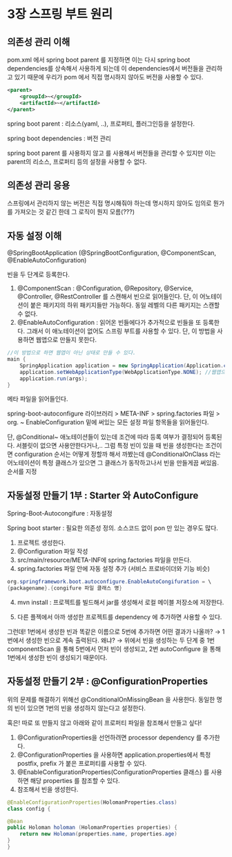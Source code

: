 # 3장 스프링 부트 원리

## 의존성 관리 이해

pom.xml 에서 spring boot parent 를 지정하면 이는 다시 spring boot dependencies를 상속해서 사용하게 되는데 이 dependencies에서 버전들을 관리하고 있기 때문에 우리가 pom 에서 직접 명시하지 않아도 버전을 사용할 수 있다.
```xml
<parent>
	<groupId>~</groupId>
	<artifactId>~</artifactId>
</parent>
```

spring boot parent : 리소스(yaml, ..), 프로퍼티, 플러그인등을 설정한다.

spring boot dependencies : 버전 관리 

spring boot parent 를 사용하지 않고 <dependencyManagement>를 사용해서 버전들을 관리할 수 있지만 이는 parent의 리소스, 프로퍼티 등의 설정을 사용할 수 없다.

## 의존성 관리 응용

스프링에서 관리하지 않는 버전은 직접 명시해줘야 하는데 명시하지 않아도 임의로 뭔가를 가져오는 것 같긴 한데 그 로직이 뭔지 모름(???)

## 자동 설정 이해

@SpringBootApplication (@SpringBootConfiguration, @ComponentScan, @EnableAutoConfiguration)

빈을 두 단계로 등록한다.

1. @ComponentScan : @Configuration, @Repository, @Service, @Controller, @RestController 를 스캔해서 빈으로 읽어들인다. 단, 이 어노테이션이 붙은 패키지의 하위 패키지들만 가능하다. 동일 레벨의 다른 패키지는 스캔할 수 없다.
2. @EnableAutoConfiguration : 읽어온 빈들에다가 추가적으로 빈들을 또 등록한다. 그래서 이 애노테이션이 없어도 스프링 부트를 사용할 수 있다. 단, 이 방법을 사용하면 웹앱으로 만들지 못한다.

```java
//이 방법으로 하면 웹앱이 아닌 상태로 만들 수 있다.
main {
	SpringApplication application = new SpringApplication(Application.class);
	application.setWebApplicationType(WebApplicationType.NONE); //웹앱으로 만들지 않겠다.
	application.run(args);
}
```

메타 파일을 읽어들인다. 

spring-boot-autoconfigure 라이브러리 > META-INF > spring.factories 파일 > org. ~ EnableConfiguration 밑에 써있는 모든 설정 파일 항목들을 읽어들인다.

단, @Conditional~ 애노테이션들이 있는데 조건에 따라 등록 여부가 결정되어 등록된다. 서블릿이 없으면 사용안한다거나,.. 그럼 특정 빈이 있을 때 빈을 생성한다는 조건이면 configuration 순서는 어떻게 정할까 해서 까봤는데 @ConditionalOnClass 라는 어노테이션이 특정 클래스가 있으면 그 클래스가 동작하고나서 빈을 만들게끔 써있음. 순서를 지정 

## 자동설정 만들기 1부 : Starter 와 AutoConfigure

Spring-Boot-Autocongifure : 자동설정

Spring boot starter : 필요한 의존성 정의. 소스코드 없이 pon 만 있는 경우도 많다.

1. 프로젝트 생성한다.
2. @Configuration 파일 작성
3. src/main/resource/META-INF에 spring.factories 파일을 만든다.
4. spring.factories 파일 안에 자동 설정 추가 (서비스 프로바이더와 기능 비슷)

```java
org.springframework.boot.autoconfigure.EnableAutoCongifuration = \
{packagename}.{congifure 파일 클래스 명}
```

4. mvn install : 프로젝트를 빌드해서 jar를 생성해서 로컬 메이블 저장소에 저장한다. 

5. 다른 플젝에서 아까 생성한 프로젝트를 dependency 에 추가하면 사용할 수 있다.

그런데! 1번에서 생성한 빈과 똑같은 이름으로 5번에 추가하면 어떤 결과가 나올까? → 1번에서 생성한 빈으로 계속 출력된다. 왜냐? → 위에서 빈을 생성하는 두 단계 중 1번 componentScan 을 통해 5번에서 먼저 빈이 생성되고, 2번 autoConfigure 을 통해 1번에서 생성한 빈이 생성되기 때문이다.

## 자동설정 만들기 2부 : @ConfigurationProperties

위의 문제를 해결하기 위해선 @ConditionalOnMissingBean 을 사용한다. 동일한 명의 빈이 있으면 1번의 빈을 생성하지 않는다고 설정한다.

혹은! 따로 또 만들지 않고 아래와 같이 프로퍼티 파일을 참조해서 만들고 싶다!

1. @ConfigurationProperties을 선언하려면 processor dependency 를 추가한다.
2. @ConfigurationProperties 을 사용하면 application.properties에서 특정 postfix, prefix 가 붙은 프로퍼티를 사용할 수 있다.
3. @EnableConfigurationProperties(ConfigurationProperties 클래스) 를 사용하면 해당 properties 를 참조할 수 있다.
4. 참조해서 빈을 생성한다.

```java
@EnableConfigurationProperties(HolomanProperties.class) 
class config {

@Bean
public Holoman holoman (HolomanProperties properties) {
	return new Holoman(properties.name, properties.age)
}
}
```
